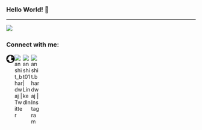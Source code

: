 ### Hello World! 👋

---

<!--
[![Anshit's github stats](https://github-readme-stats.vercel.app/api?username=anshit01&hide=issues&count_private=true&show_icons=true&include_all_commits=true)](https://github.com/anshit01)
-->

<!--
[![Portfolio Card](https://github-readme-stats.vercel.app/api/pin/?username=anshit01&repo=anshit01.github.io)](https://anshit01.github.io)
-->

![](https://komarev.com/ghpvc/?username=anshit01)

### Connect with me:

[<img align="left" alt="anshit01.github.io" width="22px" src="https://raw.githubusercontent.com/iconic/open-iconic/master/svg/globe.svg" />][website]
[<img align="left" alt="anshit_bhardwaj | Twitter" width="22px" src="https://cdn.jsdelivr.net/npm/simple-icons@v3/icons/twitter.svg" />][twitter]
[<img align="left" alt="anshit01 | LinkedIn" width="22px" src="https://cdn.jsdelivr.net/npm/simple-icons@v3/icons/linkedin.svg" />][linkedin]
[<img align="left" alt="anshit.bhardwaj | Instagram" width="22px" src="https://cdn.jsdelivr.net/npm/simple-icons@v3/icons/instagram.svg" />][instagram]

<br />

<!--
**Anshit01/Anshit01** is a ✨ _special_ ✨ repository because its `README.md` (this file) appears on your GitHub profile.

Here are some ideas to get you started:

- 🔭 I’m currently working on ...
- 🌱 I’m currently learning ...
- 👯 I’m looking to collaborate on ...
- 🤔 I’m looking for help with ...
- 💬 Ask me about ...
- 📫 How to reach me: ...
- 😄 Pronouns: ...
- ⚡ Fun fact: ...
-->


[website]: https://anshit01.github.io
[twitter]: https://twitter.com/anshit_bhardwaj
[instagram]: https://instagram.com/anshit.bhardwaj
[linkedin]: https://linkedin.com/in/anshit01
